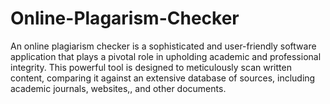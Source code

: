 # Online-Plagarism-Checker
An online plagiarism checker is a sophisticated and user-friendly software application that plays a pivotal role in upholding academic and professional integrity. This powerful tool is designed to meticulously scan written content, comparing it against an extensive database of sources, including academic journals, websites,, and other documents.

